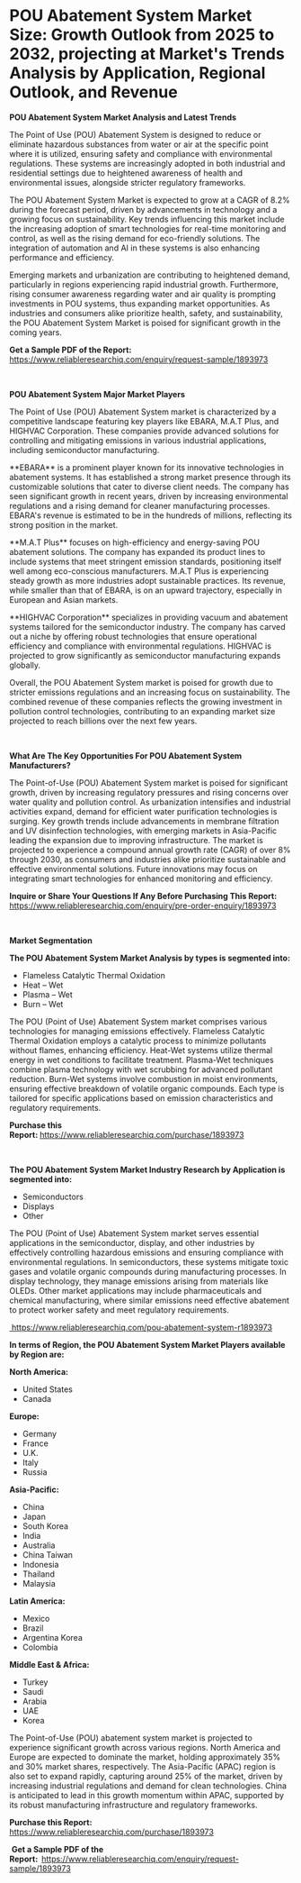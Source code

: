 <p><h1>POU Abatement System Market Size: Growth Outlook from 2025 to 2032, projecting at Market's Trends Analysis by Application, Regional Outlook, and Revenue</h1></p><p><strong>POU Abatement System Market Analysis and Latest Trends</strong></p>
<p><p>The Point of Use (POU) Abatement System is designed to reduce or eliminate hazardous substances from water or air at the specific point where it is utilized, ensuring safety and compliance with environmental regulations. These systems are increasingly adopted in both industrial and residential settings due to heightened awareness of health and environmental issues, alongside stricter regulatory frameworks.</p><p>The POU Abatement System Market is expected to grow at a CAGR of 8.2% during the forecast period, driven by advancements in technology and a growing focus on sustainability. Key trends influencing this market include the increasing adoption of smart technologies for real-time monitoring and control, as well as the rising demand for eco-friendly solutions. The integration of automation and AI in these systems is also enhancing performance and efficiency. </p><p>Emerging markets and urbanization are contributing to heightened demand, particularly in regions experiencing rapid industrial growth. Furthermore, rising consumer awareness regarding water and air quality is prompting investments in POU systems, thus expanding market opportunities. As industries and consumers alike prioritize health, safety, and sustainability, the POU Abatement System Market is poised for significant growth in the coming years.</p></p>
<p><strong>Get a Sample PDF of the Report:&nbsp;</strong> <a href="https://www.reliableresearchiq.com/enquiry/request-sample/1893973?utm_campaign=3049&utm_medium=2&utm_source=Github&utm_content=ia&utm_term=12042025&utm_id=pou-abatement-system">https://www.reliableresearchiq.com/enquiry/request-sample/1893973</a></p>
<p>&nbsp;</p>
<p><strong>POU Abatement System Major Market Players</strong></p>
<p><p>The Point of Use (POU) Abatement System market is characterized by a competitive landscape featuring key players like EBARA, M.A.T Plus, and HIGHVAC Corporation. These companies provide advanced solutions for controlling and mitigating emissions in various industrial applications, including semiconductor manufacturing.</p><p>**EBARA** is a prominent player known for its innovative technologies in abatement systems. It has established a strong market presence through its customizable solutions that cater to diverse client needs. The company has seen significant growth in recent years, driven by increasing environmental regulations and a rising demand for cleaner manufacturing processes. EBARA's revenue is estimated to be in the hundreds of millions, reflecting its strong position in the market.</p><p>**M.A.T Plus** focuses on high-efficiency and energy-saving POU abatement solutions. The company has expanded its product lines to include systems that meet stringent emission standards, positioning itself well among eco-conscious manufacturers. M.A.T Plus is experiencing steady growth as more industries adopt sustainable practices. Its revenue, while smaller than that of EBARA, is on an upward trajectory, especially in European and Asian markets.</p><p>**HIGHVAC Corporation** specializes in providing vacuum and abatement systems tailored for the semiconductor industry. The company has carved out a niche by offering robust technologies that ensure operational efficiency and compliance with environmental regulations. HIGHVAC is projected to grow significantly as semiconductor manufacturing expands globally. </p><p>Overall, the POU Abatement System market is poised for growth due to stricter emissions regulations and an increasing focus on sustainability. The combined revenue of these companies reflects the growing investment in pollution control technologies, contributing to an expanding market size projected to reach billions over the next few years.</p></p>
<p>&nbsp;</p>
<p><strong>What Are The Key Opportunities For POU Abatement System Manufacturers?</strong></p>
<p><p>The Point-of-Use (POU) Abatement System market is poised for significant growth, driven by increasing regulatory pressures and rising concerns over water quality and pollution control. As urbanization intensifies and industrial activities expand, demand for efficient water purification technologies is surging. Key growth trends include advancements in membrane filtration and UV disinfection technologies, with emerging markets in Asia-Pacific leading the expansion due to improving infrastructure. The market is projected to experience a compound annual growth rate (CAGR) of over 8% through 2030, as consumers and industries alike prioritize sustainable and effective environmental solutions. Future innovations may focus on integrating smart technologies for enhanced monitoring and efficiency.</p></p>
<p><strong>Inquire or Share Your Questions If Any Before Purchasing This Report:</strong> <a href="https://www.reliableresearchiq.com/enquiry/pre-order-enquiry/1893973?utm_campaign=3049&utm_medium=2&utm_source=Github&utm_content=ia&utm_term=12042025&utm_id=pou-abatement-system">https://www.reliableresearchiq.com/enquiry/pre-order-enquiry/1893973</a></p>
<p>&nbsp;</p>
<p><strong>Market Segmentation</strong></p>
<p><strong>The POU Abatement System Market Analysis by types is segmented into:</strong></p>
<p><ul><li>Flameless Catalytic Thermal Oxidation</li><li>Heat – Wet</li><li>Plasma – Wet</li><li>Burn – Wet</li></ul></p>
<p><p>The POU (Point of Use) Abatement System market comprises various technologies for managing emissions effectively. Flameless Catalytic Thermal Oxidation employs a catalytic process to minimize pollutants without flames, enhancing efficiency. Heat-Wet systems utilize thermal energy in wet conditions to facilitate treatment. Plasma-Wet techniques combine plasma technology with wet scrubbing for advanced pollutant reduction. Burn-Wet systems involve combustion in moist environments, ensuring effective breakdown of volatile organic compounds. Each type is tailored for specific applications based on emission characteristics and regulatory requirements.</p></p>
<p><strong>Purchase this Report:&nbsp;</strong><a href="https://www.reliableresearchiq.com/purchase/1893973?utm_campaign=3049&utm_medium=2&utm_source=Github&utm_content=ia&utm_term=12042025&utm_id=pou-abatement-system">https://www.reliableresearchiq.com/purchase/1893973</a></p>
<p>&nbsp;</p>
<p><strong>The POU Abatement System Market Industry Research by Application is segmented into:</strong></p>
<p><ul><li>Semiconductors</li><li>Displays</li><li>Other</li></ul></p>
<p><p>The POU (Point of Use) Abatement System market serves essential applications in the semiconductor, display, and other industries by effectively controlling hazardous emissions and ensuring compliance with environmental regulations. In semiconductors, these systems mitigate toxic gases and volatile organic compounds during manufacturing processes. In display technology, they manage emissions arising from materials like OLEDs. Other market applications may include pharmaceuticals and chemical manufacturing, where similar emissions need effective abatement to protect worker safety and meet regulatory requirements.</p></p>
<p><a href="https://www.reliableresearchiq.com/pou-abatement-system-r1893973?utm_campaign=3049&utm_medium=2&utm_source=Github&utm_content=ia&utm_term=12042025&utm_id=pou-abatement-system">&nbsp;https://www.reliableresearchiq.com/pou-abatement-system-r1893973</a></p>
<p><strong>In terms of Region, the POU Abatement System Market Players available by Region are:</strong></p>
<p>
    <p> <strong> North America: </strong>
        <ul>
            <li>United States</li>
            <li>Canada</li>
        </ul>
        </p> 
    <p> <strong> Europe: </strong>
        <ul>
            <li>Germany</li>
            <li>France</li>
            <li>U.K.</li>
            <li>Italy</li>
            <li>Russia</li>
        </ul>
        </p> 
    <p> <strong> Asia-Pacific: </strong>
        <ul>
            <li>China</li>
            <li>Japan</li>
            <li>South Korea</li>
            <li>India</li>
            <li>Australia</li>
            <li>China Taiwan</li>
            <li>Indonesia</li>
            <li>Thailand</li>
            <li>Malaysia</li>
        </ul>
        </p> 
    <p> <strong> Latin America: </strong>
        <ul>
            <li>Mexico</li>
            <li>Brazil</li>
            <li>Argentina Korea</li>
            <li>Colombia</li>
        </ul>
        </p> 
    <p> <strong> Middle East & Africa: </strong>
        <ul>
            <li>Turkey</li>
            <li>Saudi</li>
            <li>Arabia</li>
            <li>UAE</li>
            <li>Korea</li>
        </ul>
    </p>
    </p>
<p><p>The Point-of-Use (POU) abatement system market is projected to experience significant growth across various regions. North America and Europe are expected to dominate the market, holding approximately 35% and 30% market shares, respectively. The Asia-Pacific (APAC) region is also set to expand rapidly, capturing around 25% of the market, driven by increasing industrial regulations and demand for clean technologies. China is anticipated to lead in this growth momentum within APAC, supported by its robust manufacturing infrastructure and regulatory frameworks.</p></p>
<p><strong>Purchase this Report: </strong><a href="https://www.reliableresearchiq.com/purchase/1893973?utm_campaign=3049&utm_medium=2&utm_source=Github&utm_content=ia&utm_term=12042025&utm_id=pou-abatement-system">https://www.reliableresearchiq.com/purchase/1893973</a></p>
<p>&nbsp;<strong>Get a Sample PDF of the Report:&nbsp;&nbsp;</strong><a href="https://www.reliableresearchiq.com/enquiry/request-sample/1893973?utm_campaign=3049&utm_medium=2&utm_source=Github&utm_content=ia&utm_term=12042025&utm_id=pou-abatement-system">https://www.reliableresearchiq.com/enquiry/request-sample/1893973</a></p>
<p><strong></strong></p>
<p><p></p><p></p><p></p></p>